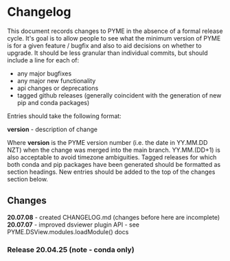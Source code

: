 # Changelog

This document records changes to PYME in the absence of a formal release cycle. It's goal is to
allow people to see what the minimum version of PYME is for a given feature / bugfix and also
to aid decisions on whether to upgrade.
It should be less granular than individual commits, but should include a line for each of:
    
- any major bugfixes
- any major new functionality
- api changes or deprecations
- tagged github releases (generally coincident with the generation of new pip and conda packages)

Entries should take the following format:

**version** - description of change

Where **version** is the PYME version number (i.e. the date in YY.MM.DD NZT) when the change was
merged into the main branch. YY.MM.(DD+1) is also acceptable to avoid timezone ambiguities. Tagged
releases for which both conda and pip packages have been generated should be formatted as section
headings. New entries should be added to the top of the changes section below.


## Changes

**20.07.08** - created CHANGELOG.md (changes before here are incomplete)
**20.07.07** - improved dsviewer plugin API - see PYME.DSView.modules.loadModule() docs

### Release 20.04.25 (note - conda only)